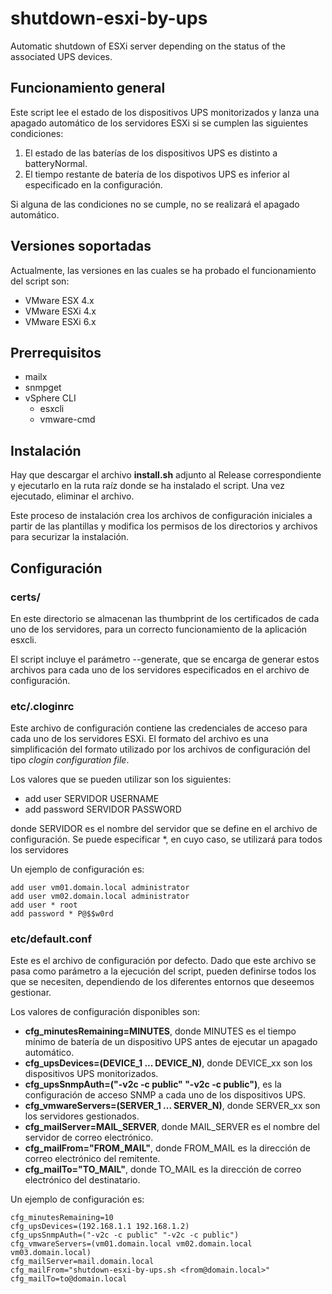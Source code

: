 # shutdown-esxi-by-ups

Automatic shutdown of ESXi server depending on the status of the associated UPS devices.

## Funcionamiento general

Este script lee el estado de los dispositivos UPS monitorizados y lanza una apagado automático de los servidores ESXi si se cumplen las siguientes condiciones:

1. El estado de las baterías de los dispositivos UPS es distinto a batteryNormal.
2. El tiempo restante de batería de los dispotivos UPS es inferior al especificado en la configuración.

Si alguna de las condiciones no se cumple, no se realizará el apagado automático.

## Versiones soportadas

Actualmente, las versiones en las cuales se ha probado el funcionamiento del script son:

- VMware ESX 4.x
- VMware ESXi 4.x
- VMware ESXi 6.x

## Prerrequisitos

- mailx
- snmpget
- vSphere CLI
  - esxcli
  - vmware-cmd

## Instalación

Hay que descargar el archivo **install.sh** adjunto al Release correspondiente y ejecutarlo en la ruta raíz donde se ha instalado el script. Una vez ejecutado, eliminar el archivo.

Este proceso de instalación crea los archivos de configuración iniciales a partir de las plantillas y modifica los permisos de los directorios y archivos para securizar la instalación.

## Configuración

### certs/

En este directorio se almacenan las thumbprint de los certificados de cada uno de los servidores, para un correcto funcionamiento de la aplicación esxcli.

El script incluye el parámetro --generate, que se encarga de generar estos archivos para cada uno de los servidores especificados en el archivo de configuración.

### etc/.cloginrc

Este archivo de configuración contiene las credenciales de acceso para cada uno de los servidores ESXi. El formato del archivo es una simplificación del formato utilizado por los archivos de configuración del tipo *clogin configuration file*.

Los valores que se pueden utilizar son los siguientes:

- add user SERVIDOR USERNAME
- add password SERVIDOR PASSWORD

donde SERVIDOR es el nombre del servidor que se define en el archivo de configuración. Se puede especificar *, en cuyo caso, se utilizará para todos los servidores

Un ejemplo de configuración es:

```
add user vm01.domain.local administrator
add user vm02.domain.local administrator
add user * root
add password * P@$$w0rd
```

### etc/default.conf

Este es el archivo de configuración por defecto. Dado que este archivo se pasa como parámetro a la ejecución del script, pueden definirse todos los que se necesiten, dependiendo de los diferentes entornos que deseemos gestionar.

Los valores de configuración disponibles son:

- **cfg_minutesRemaining=MINUTES**, donde MINUTES es el tiempo mínimo de batería de un dispositivo UPS antes de ejecutar un apagado automático.
- **cfg_upsDevices=(DEVICE_1 ... DEVICE_N)**, donde DEVICE_xx son los dispositivos UPS monitorizados.
- **cfg_upsSnmpAuth=("-v2c -c public" "-v2c -c public")**, es la configuración de acceso SNMP a cada uno de los dispositivos UPS.
- **cfg_vmwareServers=(SERVER_1 ... SERVER_N)**, donde SERVER_xx son los servidores gestionados.
- **cfg_mailServer=MAIL_SERVER**, donde MAIL_SERVER es el nombre del servidor de correo electrónico.
- **cfg_mailFrom="FROM_MAIL"**, donde FROM_MAIL es la dirección de correo electrónico del remitente.
- **cfg_mailTo="TO_MAIL"**, donde TO_MAIL es la dirección de correo electrónico del destinatario.

Un ejemplo de configuración es:

```
cfg_minutesRemaining=10
cfg_upsDevices=(192.168.1.1 192.168.1.2)
cfg_upsSnmpAuth=("-v2c -c public" "-v2c -c public")
cfg_vmwareServers=(vm01.domain.local vm02.domain.local vm03.domain.local)
cfg_mailServer=mail.domain.local
cfg_mailFrom="shutdown-esxi-by-ups.sh <from@domain.local>"
cfg_mailTo=to@domain.local
```
